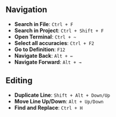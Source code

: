 ## Navigation
- **Search in File**: `Ctrl + F`
- **Search in Project**: `Ctrl + Shift + F`
- **Open Terminal**: `Ctrl + ~`
- **Select all accuracies**: `Ctrl + F2`
- **Go to Definition**: `F12`
- **Navigate Back**: `Alt + ←`
- **Navigate Forward**: `Alt + →`

## Editing
- **Duplicate Line**: `Shift + Alt + Down/Up`
- **Move Line Up/Down**: `Alt + Up/Down`
- **Find and Replace**: `Ctrl + H`